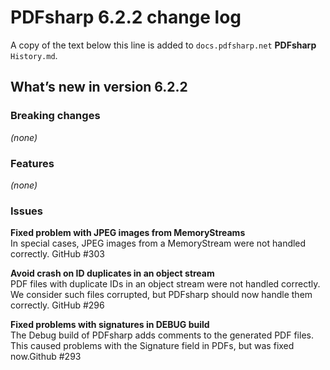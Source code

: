 ﻿# PDFsharp 6.2.2 change log

A copy of the text below this line is added to `docs.pdfsharp.net` **PDFsharp** `History.md`.

## What’s new in version 6.2.2

### Breaking changes

*(none)*

### Features

*(none)*

### Issues

**Fixed problem with JPEG images from MemoryStreams**  
In special cases, JPEG images from a MemoryStream were not handled correctly. GitHub #303

**Avoid crash on ID duplicates in an object stream**  
PDF files with duplicate IDs in an object stream were not handled correctly.
We consider such files corrupted, but PDFsharp should now handle them correctly. GitHub #296

**Fixed problems with signatures in DEBUG build**  
The Debug build of PDFsharp adds comments to the generated PDF files.
This caused problems with the Signature field in PDFs, but was fixed now.Github #293
